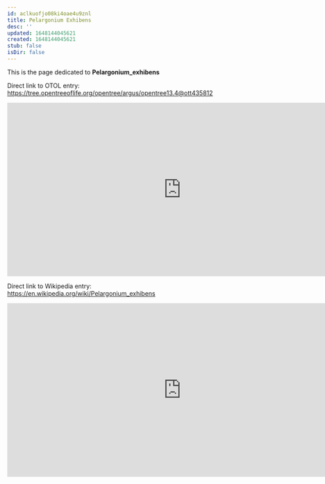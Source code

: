 ```yaml
---
id: aclkuofjo08ki4oae4u9znl
title: Pelargonium Exhibens
desc: ''
updated: 1648144045621
created: 1648144045621
stub: false
isDir: false
---
```

This is the page dedicated to **Pelargonium_exhibens**


Direct link to OTOL entry: https://tree.opentreeoflife.org/opentree/argus/opentree13.4@ott435812



<html>
    <body>
    <iframe src="https://tree.opentreeoflife.org/opentree/argus/opentree13.4@ott435812"
    width="800" height="400" frameborder="0" allowfullscreen> </iframe>
    </body>
</html>
    


Direct link to Wikipedia entry: https://en.wikipedia.org/wiki/Pelargonium_exhibens



<html>
    <body>
    <iframe src="https://en.wikipedia.org/wiki/Pelargonium_exhibens"
    width="800" height="400" frameborder="0" allowfullscreen> </iframe>
    </body>
</html>
    
